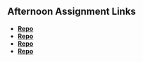 ## Afternoon Assignment Links

* **[Repo](https://github.com/alaynadelauro/fs-journal)**
* **[Repo](https://github.com/alaynadelauro/coolsite.git)**
* **[Repo](https://github.com/alaynadelauro/clonesite)**
* **[Repo](https://github.com/alaynadelauro/partnerclonesite)**
